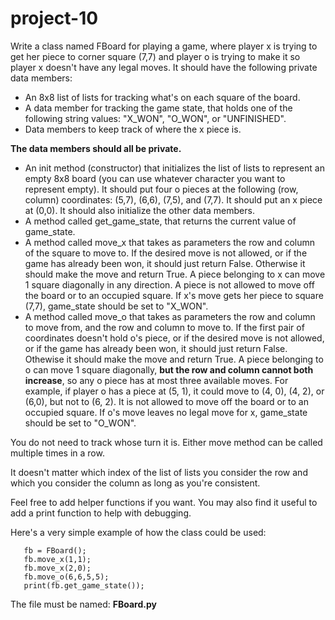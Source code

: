 # project-10

Write a class named FBoard for playing a game, where player x is trying to get her piece to corner square (7,7) and player o is trying to make it so player x doesn't have any legal moves.  It should have the following private data members:

* An 8x8 list of lists for tracking what's on each square of the board.
* A data member for tracking the game state, that holds one of the following string values: "X_WON", "O_WON", or "UNFINISHED".
* Data members to keep track of where the x piece is.

**The data members should all be private.**
* An init method (constructor) that initializes the list of lists to represent an empty 8x8 board (you can use whatever character you want to represent empty).  It should put four o pieces at the following (row, column) coordinates: (5,7), (6,6), (7,5), and (7,7).  It should put an x piece at (0,0).  It should also initialize the other data members.
* A method called get_game_state, that returns the current value of game_state.
* A method called move_x that takes as parameters the row and column of the square to move to.  If the desired move is not allowed, or if the game has already been won, it should just return False.  Otherwise it should make the move and return True.  A piece belonging to x can move 1 square diagonally in any direction.  A piece is not allowed to move off the board or to an occupied square.  If x's move gets her piece to square (7,7), game_state should be set to "X_WON".
* A method called move_o that takes as parameters the row and column to move from, and the row and column to move to.  If the first pair of coordinates doesn't hold o's piece, or if the desired move is not allowed, or if the game has already been won, it should just return False.  Othewise it should make the move and return True.  A piece belonging to o can move 1 square diagonally, **but the row and column cannot both increase**, so any o piece has at most three available moves.  For example, if player o has a piece at (5, 1), it could move to (4, 0), (4, 2), or (6,0), but not to (6, 2).  It is not allowed to move off the board or to an occupied square.  If o's move leaves no legal move for x, game_state should be set to "O_WON".

You do not need to track whose turn it is.  Either move method can be called multiple times in a row.

It doesn't matter which index of the list of lists you consider the row and which you consider the column as long as you're consistent.

Feel free to add helper functions if you want.  You may also find it useful to add a print function to help with debugging.

Here's a very simple example of how the class could be used:
```
   fb = FBoard();
   fb.move_x(1,1);
   fb.move_x(2,0);
   fb.move_o(6,6,5,5);
   print(fb.get_game_state());
```
The file must be named: **FBoard.py**
